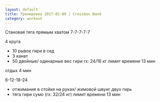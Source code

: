 ```yaml
---
layout: default
title: Тренировка 2017-02-09 | Crossbox Band
category: workout
---
```


Становая тяга прямым хватом
7-7-7-7-7

4 круга
- 10 рывок гири в сед
- 3 канат
- 50 двойные/ одинарные
вес гири rx: 24/16 кг
лимит времени 13 мин

отдых 4 мин

6-12-18-24
- отжимания в стойке на руках/ жимовой швунг двух гирь
- тяга гири сумо (rx: 32/24 кг)
лимит времени 13 мин